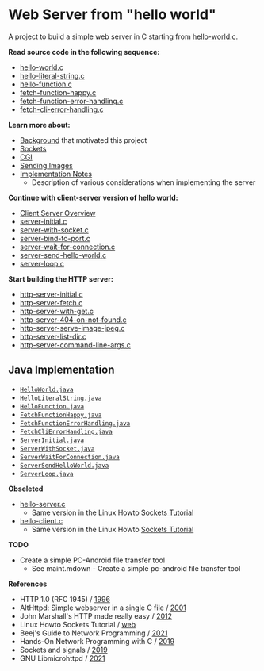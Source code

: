 # Web Server from "hello world"
A project to build a simple web server in C starting from [hello-world.c](txt/hello-world.c.txt).


**Read source code in the following sequence:**

- [hello-world.c](txt/hello-world.c.txt)
- [hello-literal-string.c](txt/hello-literal-string.c.txt)
- [hello-function.c](txt/hello-function.c.txt)
- [fetch-function-happy.c](txt/fetch-function-happy.c.txt)
- [fetch-function-error-handling.c](txt/fetch-function-error-handling.c.txt)
- [fetch-cli-error-handling.c](txt/fetch-cli-error-handling.c.txt)

**Learn more about:**

- [Background](background.md) that motivated this project
- [Sockets](learn-about-sockets.md)
- [CGI](learn-about-cgi.md)
- [Sending Images](learn-about-sending-images.md)
- [Implementation Notes](implementation-notes.md)
    - Description of various considerations when implementing the server

**Continue with client-server version of hello world:**

- [Client Server Overview](hello-client-server-overview.md)
- [server-initial.c](txt/server-initial.c.txt)
- [server-with-socket.c](txt/server-with-socket.c.txt)
- [server-bind-to-port.c](txt/server-bind-to-port.c.txt)
- [server-wait-for-connection.c](txt/server-wait-for-connection.c.txt)
- [server-send-hello-world.c](txt/server-send-hello-world.c.txt)
- [server-loop.c](txt/server-loop.c.txt)

**Start building the HTTP server:**

- [http-server-initial.c](txt/http-server-initial.c.txt)
- [http-server-fetch.c](txt/http-server-fetch.c.txt)
- [http-server-with-get.c](txt/http-server-with-get.c.txt)
- [http-server-404-on-not-found.c](txt/http-server-404-on-not-found.c.txt)
- [http-server-serve-image-jpeg.c](txt/http-server-serve-image-jpeg.c.txt)
- [http-server-list-dir.c](txt/http-server-list-dir.c.txt)
- [http-server-command-line-args.c](txt/http-server-command-line-args.c.txt)


## Java Implementation

- [`HelloWorld.java`](java/HelloWorld.java)
- [`HelloLiteralString.java`](java/HelloLiteralString.java)
- [`HelloFunction.java`](java/HelloFunction.java)
- [`FetchFunctionHappy.java`](java/FetchFunctionHappy.java)
- [`FetchFunctionErrorHandling.java`](java/FetchFunctionErrorHandling.java)
- [`FetchCliErrorHandling.java`](java/FetchCliErrorHandling.java)
- [`ServerInitial.java`](java/ServerInitial.java)
- [`ServerWithSocket.java`](java/ServerWithSocket.java)
- [`ServerWaitForConnection.java`](java/ServerWaitForConnection.java)
- [`ServerSendHelloWorld.java`](java/ServerSendHelloWorld.java)
- [`ServerLoop.java`](java/ServerLoop.java)


**Obseleted**

- [hello-server.c](txt/hello-server.c.txt)
    - Same version in the Linux Howto [Sockets Tutorial](https://www.linuxhowtos.org/C_C++/socket.htm)
- [hello-client.c](txt/hello-client.c.txt)
    - Same version in the Linux Howto [Sockets Tutorial](https://www.linuxhowtos.org/C_C++/socket.htm)

**TODO**

- Create a simple PC-Android file transfer tool
    - See maint.mdown - Create a simple pc-android file transfer tool


**References**

- HTTP 1.0 (RFC 1945) / [1996](https://datatracker.ietf.org/doc/html/rfc1945)
- AltHttpd: Simple webserver in a single C file / [2001](https://sqlite.org/althttpd/doc/trunk/althttpd.md)
- John Marshall's HTTP made really easy / [2012](https://jmarshall.com/easy/http/)
- Linux Howto Sockets Tutorial / [web](https://www.linuxhowtos.org/C_C++/socket.htm)
- Beej's Guide to Network Programming / [2021](http://www.beej.us/guide/bgnet/)
- Hands-On Network Programming with C / [2019](https://github.com/codeplea/Hands-On-Network-Programming-with-C)
- Sockets and signals / [2019](https://opensource.com/article/19/4/interprocess-communication-linux-networking)
- GNU Libmicrohttpd / [2021](http://www.gnu.org/software/libmicrohttpd/)

